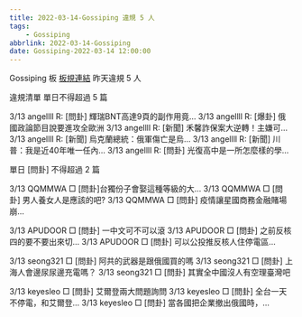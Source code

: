 ```yaml
---
title: 2022-03-14-Gossiping 違規 5 人
tags:
    - Gossiping
abbrlink: 2022-03-14-Gossiping
date: Gossiping-2022-03-14 12:00:00
---
```

Gossiping 板 [板規連結](https://www.ptt.cc/bbs/Gossiping/M.1637425085.A.07D.html)
昨天違規 5 人
<!-- more -->

違規清單
單日不得超過 5 篇

3/13 angellll R: [問卦] 輝瑞BNT高達9頁的副作用竟…
3/13 angellll R: [爆卦] 俄國政論節目說要進攻全歐洲
3/13 angellll R: [新聞] 禾馨詐保案大逆轉！主嫌可…
3/13 angellll R: [新聞] 烏克蘭總統：俄軍傷亡是烏…
3/13 angellll R: [新聞] 川普：我是近40年唯一任內…
3/13 angellll R: [問卦] 光復高中是一所怎麼樣的學…

單日 [問卦] 不得超過 2 篇

3/13 QQMMWA □ [問卦]台獨份子會娶這種等級的大…
3/13 QQMMWA □ [問卦] 男人養女人是應該的吧?
3/13 QQMMWA □ [問卦] 疫情讓星國商務金融賭場崩…

3/13 APUDOOR □ [問卦] 一中文可不可以滾
3/13 APUDOOR □ [問卦] 之前反核四的要不要出來切…
3/13 APUDOOR □ [問卦] 可以公投推反核人住停電區…

3/13 seong321 □ [問卦] 阿共的武器是跟俄國買的嗎
3/13 seong321 □ [問卦] 上海人會邊尿尿邊充電嗎？
3/13 seong321 □ [問卦] 其實全中國沒人有空理臺灣吧

3/13 keyesleo □ [問卦] 艾爾登兩大問題詢問
3/13 keyesleo □ [問卦] 全台一天不停電，和艾爾登…
3/13 keyesleo □ [問卦] 當各國把企業撤出俄國時，…